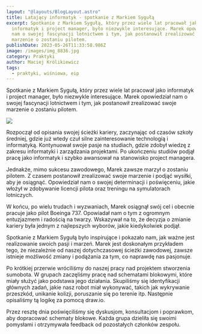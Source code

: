 ```yaml
---
layout: "@layouts/BlogLayout.astro"
title: Latający informatyk - spotkanie z Markiem Sygułą
excerpt: Spotkanie z Markiem Sygułą, który przez wiele lat pracował jako
  informatyk i project manager, było niezwykle interesujące. Marek opowiedział
  nam o swojej fascynacji lotnictwem i tym, jak postanowił zrealizować swoje
  marzenie o zostaniu pilotem.
publishDate: 2023-05-26T11:33:58.986Z
image: /images/img_8836.jpg
category: Praktyki
author: Maciej Królikiewicz
tags:
  - praktyki, wiśniowa, eip
---
```

Spotkanie z Markiem Sygułą, który przez wiele lat pracował jako informatyk i project manager, było niezwykle interesujące. Marek opowiedział nam o swojej fascynacji lotnictwem i tym, jak postanowił zrealizować swoje marzenie o zostaniu pilotem.

![](/images/img_8704.jpg)

Rozpoczął od opisania swojej ścieżki kariery, zaczynając od czasów szkoły średniej, gdzie już wtedy czuł silne zainteresowanie technologią i informatyką. Kontynuował swoje pasje na studiach, gdzie zdobył wiedzę z zakresu informatyki i zarządzania projektami. Po ukończeniu studiów podjął pracę jako informatyk i szybko awansował na stanowisko project managera.

Jednakże, mimo sukcesu zawodowego, Marek zawsze marzył o zostaniu pilotem. Z czasem postanowił zrealizować swoje marzenie i podjąć wysiłki, aby je osiągnąć. Opowiedział nam o swojej determinacji i poświęceniu, jakie włożył w zdobywanie licencji pilota oraz treningu na symulatorach lotniczych.

W końcu, po wielu trudach i wyzwaniach, Marek osiągnął swój cel i obecnie pracuje jako pilot Boeinga 737. Opowiadał nam o tym z ogromnym entuzjazmem i radością na twarzy. Wskazywał na to, że decyzja o zmianie kariery była jednym z najlepszych wyborów, jakie kiedykolwiek podjął.

Spotkanie z Markiem Sygułą było inspirujące i pokazało nam, jak ważne jest realizowanie swoich pasji i marzeń. Marek jest doskonałym przykładem tego, że niezależnie od naszej dotychczasowej ścieżki zawodowej, zawsze istnieje możliwość zmiany i podążania za tym, co naprawdę nas pasjonuje.

Po krótkiej przerwie wróciliśmy do naszej pracy nad projektem stworzenia sumobota. W grupach zaczęliśmy pracę nad schematami blokowymi, które miały służyć jako podstawa jego działania. Skupiliśmy się identyfikacji głównych zadań, jakie nasz robot miał wykonywać, takich jak wykrywanie przeszkód, unikanie kolizji, poruszanie się po terenie itp. Następnie opisaliśmy tą logikę za pomocą draw.io.

Przez resztę dnia poświęciliśmy się dyskusjom, konsultacjom i poprawkom, aby dopracować schematy blokowe. Każda grupa dzieliła się swoimi pomysłami i otrzymywała feedback od pozostałych członków zespołu.